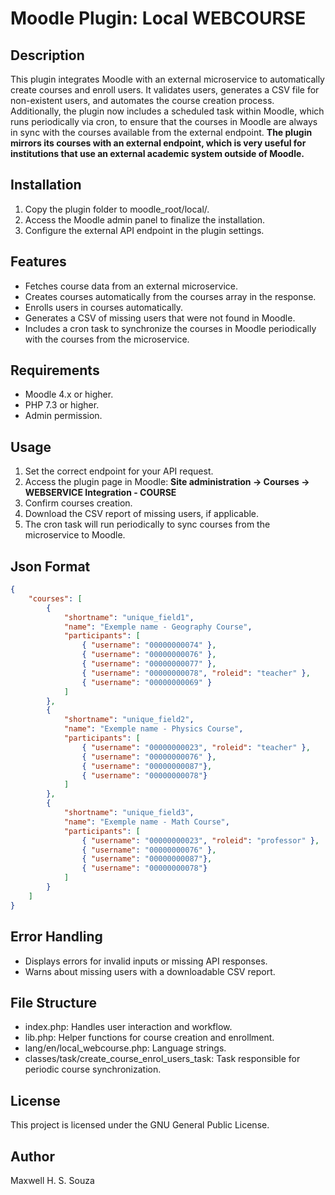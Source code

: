# Moodle Plugin: Local WEBCOURSE
## Description
This plugin integrates Moodle with an external microservice to automatically create courses and enroll users. It validates users, generates a CSV file for non-existent users, and automates the course creation process. Additionally, the plugin now includes a scheduled task within Moodle, which runs periodically via cron, to ensure that the courses in Moodle are always in sync with the courses available from the external endpoint.
**The plugin mirrors its courses with an external endpoint, which is very useful for institutions that use an external academic system outside of Moodle.**

## Installation
1. Copy the plugin folder to moodle_root/local/.
2. Access the Moodle admin panel to finalize the installation.
3. Configure the external API endpoint in the plugin settings.

## Features
 - Fetches course data from an external microservice.
 - Creates courses automatically from the courses array in the response.
 - Enrolls users in courses automatically.
 - Generates a CSV of missing users that were not found in Moodle.
 - Includes a cron task to synchronize the courses in Moodle periodically with the courses from the microservice.

## Requirements
 - Moodle 4.x or higher.
 - PHP 7.3 or higher.
 - Admin permission.

## Usage
1. Set the correct endpoint for your API request.
2. Access the plugin page in Moodle: **Site administration -> Courses -> WEBSERVICE Integration - COURSE**
3. Confirm courses creation.
4. Download the CSV report of missing users, if applicable.
5. The cron task will run periodically to sync courses from the microservice to Moodle.

## Json Format
```json
{
    "courses": [
        {
            "shortname": "unique_field1",
            "name": "Exemple name - Geography Course",
            "participants": [
                { "username": "00000000074" },
                { "username": "00000000076" },
                { "username": "00000000077" },
                { "username": "00000000078", "roleid": "teacher" },
                { "username": "00000000069" }
            ]
        },
        {
            "shortname": "unique_field2",
            "name": "Exemple name - Physics Course",
            "participants": [
                { "username": "00000000023", "roleid": "teacher" },
                { "username": "00000000076" },
                { "username": "00000000087"},
                { "username": "00000000078"}
            ]
        },
        {
            "shortname": "unique_field3",
            "name": "Exemple name - Math Course",
            "participants": [
                { "username": "00000000023", "roleid": "professor" },
                { "username": "00000000076" },
                { "username": "00000000087"},
                { "username": "00000000078"}
            ]
        }
    ]
}
```

## Error Handling
 - Displays errors for invalid inputs or missing API responses.
 - Warns about missing users with a downloadable CSV report.

## File Structure
 - index.php: Handles user interaction and workflow.
 - lib.php: Helper functions for course creation and enrollment.
 - lang/en/local_webcourse.php: Language strings.
 - classes/task/create_course_enrol_users_task: Task responsible for periodic course synchronization.

## License
This project is licensed under the GNU General Public License.

## Author
Maxwell H. S. Souza
